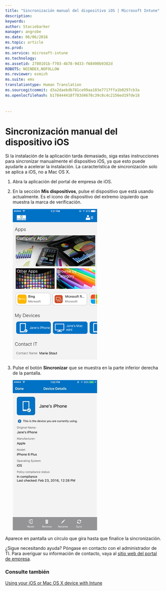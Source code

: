 ```yaml
---
title: "Sincronización manual del dispositivo iOS | Microsoft Intune"
description: 
keywords: 
author: Staciebarker
manager: angrobe
ms.date: 06/06/2016
ms.topic: article
ms.prod: 
ms.service: microsoft-intune
ms.technology: 
ms.assetid: 2780101b-f703-4b78-9d33-f68490b9382d
ROBOTS: NOINDEX,NOFOLLOW
ms.reviewer: esmich
ms.suite: ems
translationtype: Human Translation
ms.sourcegitcommit: d3a2daebdb781ce99aa103e7717ffa1b0297cb3a
ms.openlocfilehash: b178444418f783d4678c39c8c4c2156ed197de18


---
```



# Sincronización manual del dispositivo iOS

Si la instalación de la aplicación tarda demasiado, siga estas instrucciones para sincronizar manualmente el dispositivo iOS, ya que esto puede ayudarle a acelerar la instalación. La característica de sincronización solo se aplica a iOS, no a Mac OS X.

1. Abra la aplicación del portal de empresa de iOS.

2. En la sección **Mis dispositivos**, pulse el dispositivo que está usando actualmente. Es el icono de dispositivo del extremo izquierdo que muestra la marca de verificación.

    ![ios-sync-1-comp-portal-apps](./media/ios-sync-1-comp-portal-apps.png)

3.  Pulse el botón **Sincronizar** que se muestra en la parte inferior derecha de la pantalla.

    ![ios-sync-2-sync-button](./media/ios-sync-2-sync-button.png)

Aparece en pantalla un círculo que gira hasta que finalice la sincronización.

¿Sigue necesitando ayuda? Póngase en contacto con el administrador de TI. Para averiguar su información de contacto, vaya al [sitio web del portal de empresa](http://portal.manage.microsoft.com).

### Consulte también
[Using your iOS or Mac OS X device with Intune](using-your-ios-or-mac-os-x-device-with-intune.md)



<!--HONumber=Aug16_HO4-->



